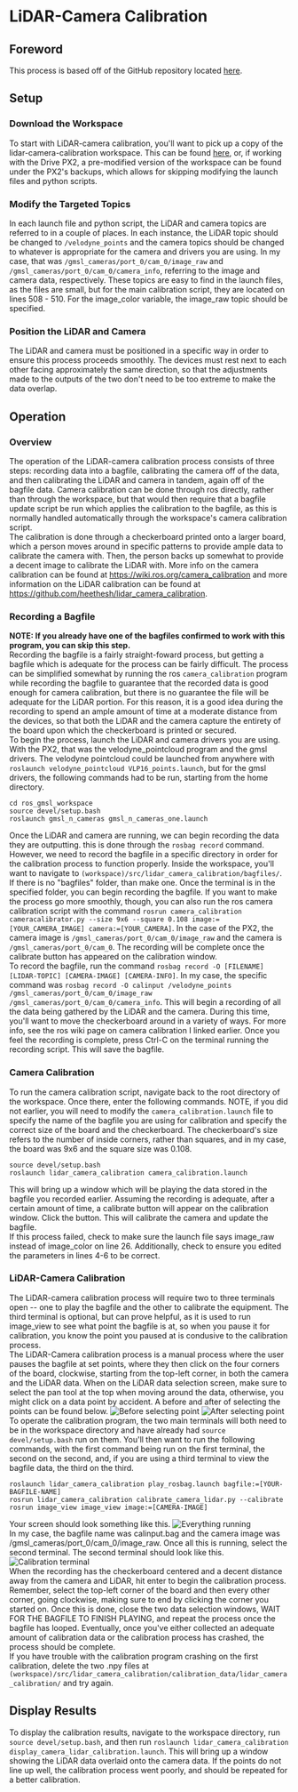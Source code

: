 # LiDAR-Camera Calibration
## Foreword
This process is based off of the GitHub repository located [here](https://github.com/heethesh/lidar_camera_calibration).
## Setup
### Download the Workspace
To start with LiDAR-camera calibration, you'll want to pick up a copy of the lidar-camera-calibration workspace. This can be found [here](https://github.com/heethesh/lidar_camera_calibration), or, if working with the Drive PX2, a pre-modified version of the workspace can be found under the PX2's backups, which allows for skipping modifying the launch files and python scripts. 
### Modify the Targeted Topics
In each launch file and python script, the LiDAR and camera topics are referred to in a couple of places. In each instance, the LiDAR topic should be changed to `/velodyne_points` and the camera topics should be changed to whatever is appropriate for the camera and drivers you are using. In my case, that was `/gmsl_cameras/port_0/cam_0/image_raw` and `/gmsl_cameras/port_0/cam_0/camera_info`, referring to the image and camera data, respectively. These topics are easy to find in the launch files, as the files are small, but for the main calibration script, they are located on lines 508 - 510. 
For the image_color variable, the image_raw topic should be specified.
### Position the LiDAR and Camera
The LiDAR and camera must be positioned in a specific way in order to ensure this process proceeds smoothly. The devices must rest next to each other facing approximately the same direction, so that the adjustments made to the outputs of the two don't need to be too extreme to make the data overlap.
## Operation
### Overview
The operation of the LiDAR-camera calibration process consists of three steps: recording data into a bagfile, calibrating the camera off of the data, and then calibrating the LiDAR and camera in tandem, again off of the bagfile data. Camera calibration can be done through ros directly, rather than through the workspace, but that would then require that a bagfile update script be run which applies the calibration to the bagfile, as this is normally handled automatically through the workspace's camera calibration script.    
The calibration is done through a checkerboard printed onto a larger board, which a person moves around in specific patterns to provide ample data to calibrate the camera with. Then, the person backs up somewhat to provide a decent image to calibrate the LiDAR with. More info on the camera calibration can be found at https://wiki.ros.org/camera_calibration and more information on the LiDAR calibration can be found at https://github.com/heethesh/lidar_camera_calibration.
### Recording a Bagfile
__NOTE: If you already have one of the bagfiles confirmed to work with this program, you can skip this step.__  
Recording the bagfile is a fairly straight-foward process, but getting a bagfile which is adequate for the process can be fairly difficult. The process can be simplified somewhat by running the ros `camera_calibration` program while recording the bagfile to guarantee that the recorded data is good enough for camera calibration, but there is no guarantee the file will be adequate for the LiDAR portion. For this reason, it is a good idea during the recording to spend an ample amount of time at a moderate distance from the devices, so that both the LiDAR and the camera capture the entirety of the board upon which the checkerboard is printed or secured.    
To begin the process, launch the LiDAR and camera drivers you are using. With the PX2, that was the velodyne_pointcloud program and the gmsl drivers. The velodyne pointcloud could be launched from anywhere with `roslaunch velodyne_pointcloud VLP16_points.launch`, but for the gmsl drivers, the following commands had to be run, starting from the home directory.  
```
cd ros_gmsl_workspace  
source devel/setup.bash  
roslaunch gmsl_n_cameras gmsl_n_cameras_one.launch  
```
Once the LiDAR and camera are running, we can begin recording the data they are outputting. this is done through the `rosbag record` command. However, we need to record the bagfile in a specific directory in order for the calibration process to function properly. Inside the workspace, you'll want to navigate to `(workspace)/src/lidar_camera_calibration/bagfiles/`. If there is no "bagfiles" folder, than make one. Once the terminal is in the specified folder, you can begin recording the bagfile. If you want to make the process go more smoothly, though, you can also run the ros camera calibration script with the command `rosrun camera_calibration cameracalibrator.py --size 9x6 --square 0.108 image:=[YOUR_CAMERA_IMAGE] camera:=[YOUR_CAMERA]`. In the case of the PX2, the camera image is `/gmsl_cameras/port_0/cam_0/image_raw` and the camera is `/gmsl_cameras/port_0/cam_0`. The recording will be complete once the calibrate button has appeared on the calibration window.    
To record the bagfile, run the command `rosbag record -O [FILENAME] [LIDAR-TOPIC] [CAMERA-IMAGE] [CAMERA-INFO]`. In my case, the specific command was `rosbag record -O calinput /velodyne_points /gmsl_cameras/port_0/cam_0/image_raw /gmsl_cameras/port_0/cam_0/camera_info`. This will begin a recording of all the data being gathered by the LiDAR and the camera. During this time, you'll want to move the checkerboard around in a variety of ways. For more info, see the ros wiki page on camera calibration I linked earlier. Once you feel the recording is complete, press Ctrl-C on the terminal running the recording script. This will save the bagfile.
### Camera Calibration
To run the camera calibration script, navigate back to the root directory of the workspace. Once there, enter the following commands. NOTE, if you did not earlier, you will need to modify the `camera_calibration.launch` file to specify the name of the bagfile you are using for calibration and specify the correct size of the board and the checkerboard. The checkerboard's size refers to the number of inside corners, rather than squares, and in my case, the board was 9x6 and the square size was 0.108.
```
source devel/setup.bash
roslaunch lidar_camera_calibration camera_calibration.launch
```
This will bring up a window which will be playing the data stored in the bagfile you recorded earlier. Assuming the recording is adequate, after a certain amount of time, a calibrate button will appear on the calibration window. Click the button. This will calibrate the camera and update the bagfile.  
If this process failed, check to make sure the launch file says image_raw instead of image_color on line 26. Additionally, check to ensure you edited the parameters in lines 4-6 to be correct.
### LiDAR-Camera Calibration
The LiDAR-camera calibration process will require two to three terminals open -- one to play the bagfile and the other to calibrate the equipment. The third terminal is optional, but can prove helpful, as it is used to run image_view to see what point the bagfile is at, so when you pause it for calibration, you know the point you paused at is condusive to the calibration process.    
The LiDAR-Camera calibration process is a manual process where the user pauses the bagfile at set points, where they then click on the four corners of the board, clockwise, starting from the top-left corner, in both the camera and the LiDAR data. When on the LiDAR data selection screen, make sure to select the pan tool at the top when moving around the data, otherwise, you might click on a data point by accident. A before and after of selecting the points can be found below. 
![Before selecting point](https://github.com/mate7151/lc-cal-tutorial/blob/master/lc-pics/BeforePickingCorners.png?raw=true)
![After selecting point](https://github.com/mate7151/lc-cal-tutorial/blob/master/lc-pics/AfterPickingCorners.png?raw=true)  
To operate the calibration program, the two main terminals will both need to be in the workspace directory and have already had `source devel/setup.bash` run on them. You'll then want to run the following commands, with the first command being run on the first terminal, the second on the second, and, if you are using a third terminal to view the bagfile data, the third on the third.
```
roslaunch lidar_camera_calibration play_rosbag.launch bagfile:=[YOUR-BAGFILE-NAME]
rosrun lidar_camera_calibration calibrate_camera_lidar.py --calibrate
rosrun image_view image_view image:=[CAMERA-IMAGE]
```
Your screen should look something like this.
![Everything running](https://github.com/mate7151/lc-cal-tutorial/blob/master/lc-pics/BeforeActivatingCalibration.png?raw=true)  
In my case, the bagfile name was calinput.bag and the camera image was /gmsl_cameras/port_0/cam_0/image_raw. Once all this is running, select the second terminal. The second terminal should look like this.
![Calibration terminal](https://github.com/mate7151/lc-cal-tutorial/blob/master/lc-pics/CalibrationTerminal.png?raw=true)  
When the recording has the checkerboard centered and a decent distance away from the camera and LiDAR, hit enter to begin the calibration process. Remember, select the top-left corner of the board and then every other corner, going clockwise, making sure to end by clicking the corner you started on. Once this is done, close the two data selection windows, WAIT FOR THE BAGFILE TO FINISH PLAYING, and repeat the process once the bagfile has looped. Eventually, once you've either collected an adequate amount of calibration data or the calibration process has crashed, the process should be complete.    
If you have trouble with the calibration program crashing on the first calibration, delete the two .npy files at `(workspace)/src/lidar_camera_calibration/calibration_data/lidar_camera_calibration/` and try again.
## Display Results
To display the calibration results, navigate to the workspace directory, run `source devel/setup.bash`, and then run `roslaunch lidar_camera_calibration display_camera_lidar_calibration.launch`. This will bring up a window showing the LiDAR data overlaid onto the camera data. If the points do not line up well, the calibration process went poorly, and should be repeated for a better calibration.